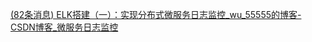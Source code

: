 [(82条消息) ELK搭建（一）：实现分布式微服务日志监控_wu_55555的博客-CSDN博客_微服务日志监控](https://blog.csdn.net/qq_24950043/article/details/122291125)